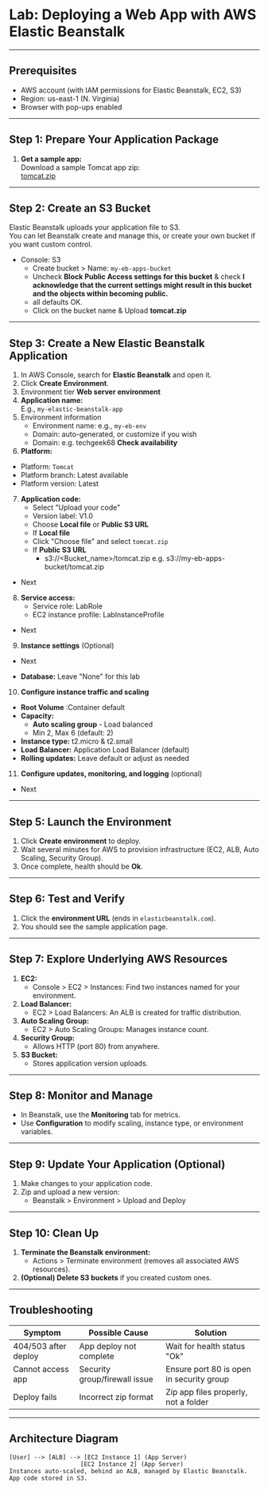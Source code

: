 # Lab: Deploying a Web App with AWS Elastic Beanstalk


---

## Prerequisites

- AWS account (with IAM permissions for Elastic Beanstalk, EC2, S3)
- Region: us-east-1 (N. Virginia)
- Browser with pop-ups enabled

---

## Step 1: Prepare Your Application Package

1. **Get a sample app:**  
   Download a sample Tomcat app zip:  
   [tomcat.zip](https://docs.aws.amazon.com/elasticbeanstalk/latest/dg/samples/tomcat.zip)

---

## Step 2: Create an S3 Bucket

Elastic Beanstalk uploads your application file to S3.  
You can let Beanstalk create and manage this, or create your own bucket if you want custom control.

- Console: S3
   - Create bucket > Name: `my-eb-apps-bucket`
   - Uncheck **Block Public Access settings for this bucket** & check **I acknowledge that the current settings might result in this bucket and the objects within becoming public.**
   -  all defaults OK.
   -  Click on the bucket name & Upload **tomcat.zip**

---

## Step 3: Create a New Elastic Beanstalk Application

1. In AWS Console, search for **Elastic Beanstalk** and open it.
2. Click **Create Environment**.
3. Environment tier **Web server environment**
4. **Application name:**  
   E.g., `my-elastic-beanstalk-app`
5. Environment information
   - Environment name: e.g., `my-eb-env`
   - Domain: auto-generated, or customize if you wish
   - Domain: e.g. techgeek68               **Check availability**
6.  **Platform:**  
   - Platform: `Tomcat`
   - Platform branch: Latest available
   - Platform version: Latest
7. **Application code:**  
   - Select "Upload your code"
   - Version label: V1.0
   - Choose **Local file** or **Public S3 URL**
   - If **Local file**
    - Click "Choose file" and select `tomcat.zip`
   - If **Public S3 URL**
      - s3://<Bucket_name>/tomcat.zip       e.g. s3://my-eb-apps-bucket/tomcat.zip
- Next
  
8. **Service access:**
   - Service role: LabRole
   - EC2 instance profile: LabInstanceProfile
- Next
  
9. **Instance settings** (Optional)
- Next
  
- **Database:** Leave "None" for this lab
  
10. **Configure instance traffic and scaling**
- **Root Volume** :Container default
- **Capacity:** 
   - **Auto scaling group** - Load balanced
   -  Min 2, Max 6 (default: 2)
- **Instance type:** t2.micro & t2.small
- **Load Balancer:** Application Load Balancer (default)
- **Rolling updates:** Leave default or adjust as needed

11. **Configure updates, monitoring, and logging** (optional)
- Next

---

## Step 5: Launch the Environment

1. Click **Create environment** to deploy.
2. Wait several minutes for AWS to provision infrastructure (EC2, ALB, Auto Scaling, Security Group).
3. Once complete, health should be **Ok**.

---

## Step 6: Test and Verify

1. Click the **environment URL** (ends in `elasticbeanstalk.com`).
2. You should see the sample application page.

---

## Step 7: Explore Underlying AWS Resources

1. **EC2:**  
   - Console > EC2 > Instances: Find two instances named for your environment.
2. **Load Balancer:**  
   - EC2 > Load Balancers: An ALB is created for traffic distribution.
3. **Auto Scaling Group:**  
   - EC2 > Auto Scaling Groups: Manages instance count.
4. **Security Group:**  
   - Allows HTTP (port 80) from anywhere.
5. **S3 Bucket:**  
   - Stores application version uploads.

---

## Step 8: Monitor and Manage

- In Beanstalk, use the **Monitoring** tab for metrics.
- Use **Configuration** to modify scaling, instance type, or environment variables.

---

## Step 9: Update Your Application (Optional)

1. Make changes to your application code.
2. Zip and upload a new version:
   - Beanstalk > Environment > Upload and Deploy

---

## Step 10: Clean Up

1. **Terminate the Beanstalk environment:**
   - Actions > Terminate environment (removes all associated AWS resources).
2. **(Optional) Delete S3 buckets** if you created custom ones.

---

## Troubleshooting

| Symptom                    | Possible Cause                 | Solution                                  |
|----------------------------|-------------------------------|-------------------------------------------|
| 404/503 after deploy       | App deploy not complete        | Wait for health status "Ok"               |
| Cannot access app          | Security group/firewall issue  | Ensure port 80 is open in security group  |
| Deploy fails               | Incorrect zip format           | Zip app files properly, not a folder      |

---

## Architecture Diagram

```
[User] --> [ALB] --> [EC2 Instance 1] (App Server)
                    [EC2 Instance 2] (App Server)
Instances auto-scaled, behind an ALB, managed by Elastic Beanstalk.
App code stored in S3.
```
